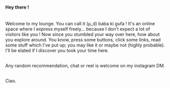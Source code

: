 #### Hey there ! 

\
Welcome to my lounge. You can call it (μ_d) baba ki gufa ! It's an online space where I express myself freely... because I don't expect a lot of visitors like you ! Now since you stumbled your way over here, how about you explore around. You know, press some buttons, click some links, read some stuff which I've put up; you may like it or maybe not (highly probable). I'll be elated if I discover you took your time here.

\
Any random recommendation, chat or reel is welcome on my instagram DM. 

\
Ciao.
